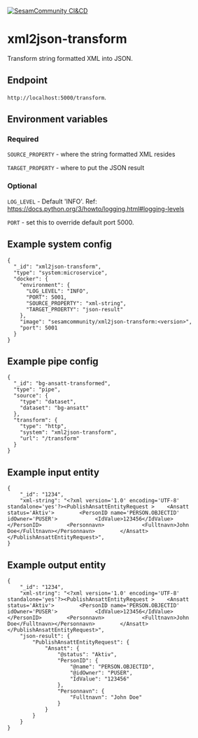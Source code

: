 [![SesamCommunity CI&CD](https://github.com/sesam-community/xml2json-transform/actions/workflows/sesam-community-ci-cd.yml/badge.svg)](https://github.com/sesam-community/xml2json-transform/actions/workflows/sesam-community-ci-cd.yml)

# xml2json-transform

Transform string formatted XML into JSON.

## Endpoint

`http://localhost:5000/transform`.

## Environment variables

### Required

`SOURCE_PROPERTY` - where the string formatted XML resides

`TARGET_PROPERTY` - where to put the JSON result

### Optional

`LOG_LEVEL` - Default 'INFO'. Ref: https://docs.python.org/3/howto/logging.html#logging-levels

`PORT` - set this to override default port 5000.

## Example system config

```
{
  "_id": "xml2json-transform",
  "type": "system:microservice",
  "docker": {
    "environment": {
      "LOG_LEVEL": "INFO",
      "PORT": 5001,
      "SOURCE_PROPERTY": "xml-string",
      "TARGET_PROERTY": "json-result"
    },
    "image": "sesamcommunity/xml2json-transform:<version>",
    "port": 5001
  }
}
```

## Example pipe config

```
{
  "_id": "bg-ansatt-transformed",
  "type": "pipe",
  "source": {
    "type": "dataset",
    "dataset": "bg-ansatt"
  },
  "transform": {
    "type": "http",
    "system": "xml2json-transform",
    "url": "/transform"
  }
}
```

## Example input entity

```
{
    "_id": "1234",
    "xml-string": "<?xml version='1.0' encoding='UTF-8' standalone='yes'?><PublishAnsattEntityRequest >    <Ansatt status='Aktiv'>        <PersonID name='PERSON.OBJECTID' idOwner='PUSER'>            <IdValue>123456</IdValue>        </PersonID>        <Personnavn>            <Fulltnavn>John Doe</Fulltnavn></Personnavn>        </Ansatt></PublishAnsattEntityRequest>",
}
```

## Example output entity

```
{
    "_id": "1234",
    "xml-string": "<?xml version='1.0' encoding='UTF-8' standalone='yes'?><PublishAnsattEntityRequest >    <Ansatt status='Aktiv'>        <PersonID name='PERSON.OBJECTID' idOwner='PUSER'>            <IdValue>123456</IdValue>        </PersonID>        <Personnavn>            <Fulltnavn>John Doe</Fulltnavn></Personnavn>        </Ansatt></PublishAnsattEntityRequest>",
    "json-result": {
        "PublishAnsattEntityRequest": {
            "Ansatt": {
                "@status": "Aktiv",
                "PersonID": {
                    "@name": "PERSON.OBJECTID",
                    "@idOwner": "PUSER",
                    "IdValue": "123456"
                },
                "Personnavn": {
                    "Fulltnavn": "John Doe"
                }
            }
        }
    }
}
```
